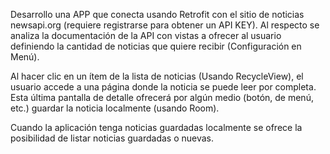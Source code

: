 Desarrollo una APP que conecta usando Retrofit con el sitio de noticias newsapi.org (requiere
registrarse para obtener un API KEY). Al respecto se analiza la documentación de la API con
vistas a ofrecer al usuario definiendo la cantidad de noticias que quiere recibir (Configuración en Menú).

Al hacer clic en un ítem de la lista de noticias (Usando RecycleView), el usuario accede a una página
donde la noticia se puede leer por completa. Esta última pantalla de detalle ofrecerá por algún medio 
(botón, de menú, etc.) guardar la noticia localmente (usando Room).

Cuando la aplicación tenga noticias guardadas localmente se ofrece la posibilidad de listar
noticias guardadas o nuevas.
